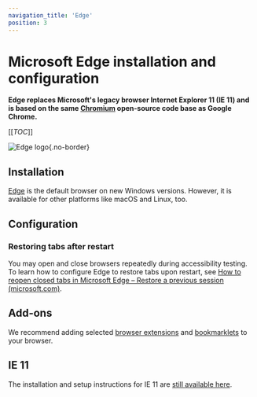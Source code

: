 ```yaml
---
navigation_title: 'Edge'
position: 3
---
```


# Microsoft Edge installation and configuration

**Edge replaces Microsoft's legacy browser Internet Explorer 11 (IE 11) and is based on the same [Chromium](https://www.chromium.org/Home) open-source code base as Google Chrome.**

[[_TOC_]]

![Edge logo](_media/edge-logo.png){.no-border}

## Installation

[Edge](https://www.microsoft.com/edge) is the default browser on new Windows versions. However, it is available for other platforms like macOS and Linux, too.

## Configuration

### Restoring tabs after restart

You may open and close browsers repeatedly during accessibility testing. To learn how to configure Edge to restore tabs upon restart, see [How to reopen closed tabs in Microsoft Edge – Restore a previous session (microsoft.com)](https://www.microsoft.com/en-us/edge/learning-center/how-to-reopen-closed-tabs).

## Add-ons

We recommend adding selected [browser extensions](/setup/helper-tools/browser-extensions/) and [bookmarklets](/setup/helper-tools/bookmarklets/) to your browser.

## IE 11

The installation and setup instructions for IE 11 are [still available here](../internet-explorer-11/).
